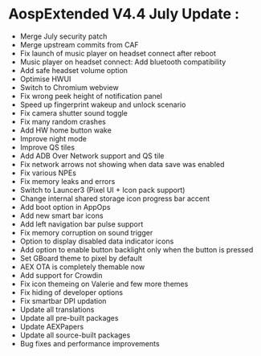 #  AospExtended V4.4 July Update :

- Merge July security patch
- Merge upstream commits from CAF
- Fix launch of music player on headset connect after reboot
- Music player on headset connect: Add bluetooth compatibility
- Add safe headset volume option
- Optimise HWUI
- Switch to Chromium webview
- Fix wrong peek height of notification panel
- Speed up fingerprint wakeup and unlock scenario
- Fix camera shutter sound toggle
- Fix many random crashes
- Add HW home button wake
- Improve night mode
- Improve QS tiles
- Add ADB Over Network support and QS tile
- Fix network arrows not showing when data save was enabled
- Fix various NPEs
- Fix memory leaks and errors
- Switch to Launcer3 (Pixel UI + Icon pack support)
- Change internal shared storage icon progress bar accent
- Add boot option in AppOps
- Add new smart bar icons
- Add left navigation bar pulse support
- Fix memory corruption on sound trigger
- Option to display disabled data indicator icons
- Add option to enable button backlight only when the button is pressed
- Set GBoard theme to pixel by default
- AEX OTA is completely themable now
- Add support for Crowdin
- Fix icon themeing on Valerie and few more themes
- Fix hiding of developer options
- Fix smartbar DPI updation
- Update all translations
- Update all pre-built packages
- Update AEXPapers 
- Update all source-built packages
- Bug fixes and performance improvements
